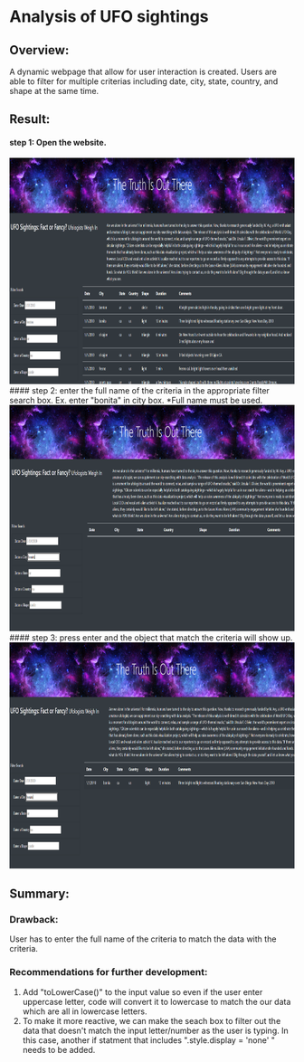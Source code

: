 # Analysis of UFO sightings

## Overview:

A dynamic webpage that allow for user interaction is created. Users are able to filter for multiple criterias including date, city, state, country, and shape at the same time.


## Result:

#### step 1: Open the website.
<img src="static/images/step1.PNG" width="700" height="400"> 
#### step 2: enter the full name of the criteria in the appropriate filter search box. Ex. enter "bonita" in city box. *Full name must be used.
<img src="static/images/step2.PNG" width="700" height="400"> 
#### step 3: press enter and the object that match the criteria will show up.
<img src="static/images/step3.PNG" width="700" height="400">

## Summary:
### Drawback:
User has to enter the full name of the criteria to match the data with the criteria.
### Recommendations for further development:
1. Add "toLowerCase()" to the input value so even if the user enter uppercase letter, code will convert it to lowercase to match the our data which are all in lowercase letters.
2. To make it more reactive, we can make the seach box to filter out the data that doesn't match the input letter/number as the user is typing. In this case, another if statment that includes ".style.display = 'none' " needs to be added. 

